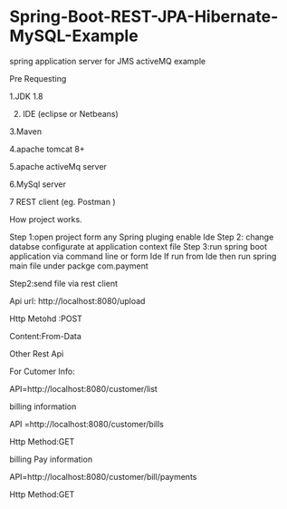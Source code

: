 # Spring-Boot-REST-JPA-Hibernate-MySQL-Example

spring application server for JMS activeMQ example

Pre Requesting 
 
1.JDK 1.8

2. IDE (eclipse or Netbeans)

3.Maven 

4.apache tomcat 8+

5.apache activeMq server

6.MySql server

7 REST client (eg. Postman )

How  project works.

Step 1:open project form any Spring pluging enable Ide 
Step 2: change databse configurate at application context file
Step 3:run spring boot application via command line or form Ide
If run from Ide then   run spring main file under packge com.payment

Step2:send file via rest client 

Api url: http://localhost:8080/upload

Http Metohd :POST

Content:From-Data


Other Rest Api

For Cutomer Info:

API=http://localhost:8080/customer/list

billing information

API =http://localhost:8080/customer/bills

Http Method:GET

billing Pay information

API=http://localhost:8080/customer/bill/payments

Http Method:GET
